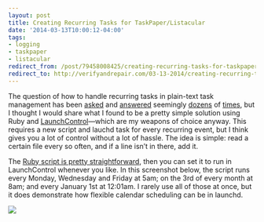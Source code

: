 ```yaml
---
layout: post 
title: Creating Recurring Tasks for TaskPaper/Listacular 
date: '2014-03-13T10:00:12-04:00' 
tags: 
- logging 
- taskpaper 
- listacular 
redirect_from: /post/79458008425/creating-recurring-tasks-for-taskpaper-listacular/
redirect_to: http://verifyandrepair.com/03-13-2014/creating-recurring-tasks-for-taskpaper-listacular
---
```


The question of how to handle recurring tasks in plain-text task management has been [asked](https://www.google.com/search?q=recurring+tasks+in+taskpaper&oq=recurring+tasks+in+taskpaper&aqs=chrome..69i57j0l5.5381j0j1&bmbp=1&sourceid=chrome&espv=213&es_sm=119&ie=UTF-8) and [answered](http://nathangrigg.net/2014/02/repeating-tasks-taskpaper/) seemingly [dozens](https://groups.google.com/forum/#!topic/taskpaper/EywjJpzuQ7Q) of [times](http://www.leancrew.com/all-this/2010/04/scheduling-to-dos-in-ical/), but I thought I would share what I found to be a pretty simple solution using Ruby and [LaunchControl](http://www.soma-zone.com/LaunchControl/)—which are my weapons of choice anyway. This requires a new script and lauchd task for every recurring event, but I think gives you a lot of control without a lot of hassle. The idea is simple: read a certain file every so often, and if a line isn’t in there, add it.

The [Ruby script is pretty straightforward](https://gist.github.com/craigeley/9509906), then you can set it to run in LaunchControl whenever you like. In this screenshot below, the script runs every Monday, Wednesday and Friday at 5am; on the 3rd of every month at 8am; and every January 1st at 12:01am. I rarely use all of those at once, but it does demonstrate how flexible calendar scheduling can be in launchd.

![](http://d.pr/U4UK+)

